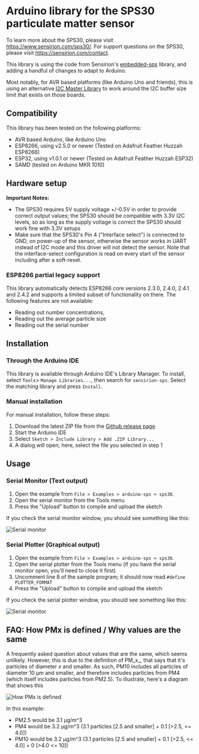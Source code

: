 # Arduino library for the SPS30 particulate matter sensor

To learn more about the SPS30, please visit https://www.sensirion.com/sps30/.
For support questions on the SPS30, please visit https://sensirion.com/contact.

This library is using the code from Sensirion's
[embedded-sps](https://github.com/Sensirion/embedded-sps) library, and adding a
handful of changes to adapt to Arduino.

Most notably, for AVR based platforms (like Arduino Uno and friends), this is
using an alternative
[I2C Master Library](https://github.com/DSSCircuits/I2C-Master-Library) to work
around the I2C buffer size limit that exists on those boards.

## Compatibility

This library has been tested on the following platforms:
- AVR based Arduino, like Arduino Uno
- ESP8266, using v2.5.0 or newer (Tested on Adafruit Feather Huzzah ESP8266)
- ESP32, using v1.0.1 or newer (Tested on Adafruit Feather Huzzah ESP32)
- SAMD (tested on Arduino MKR 1010)

## Hardware setup

**Important Notes:** 

* The SPS30 requires 5V supply voltage +/-0.5V in order to provide correct
  output values; the SPS30 should be compatible with 3.3V I2C levels, so as 
  long as the supply voltage is correct the SPS30 should work fine with 3.3V 
  setups
* Make sure that the SPS30's Pin 4 ("Interface select") is connected to GND, on
  power-up of the sensor, otherwise the sensor works in UART instead of I2C
  mode and this driver will not detect the sensor. Note that the
  interface-select configuration is read on every start of the sensor including
  after a soft-reset.



### ESP8266 partial legacy support

This library automatically detects ESP8266 core versions 2.3.0, 2.4.0, 2.4.1 and
2.4.2 and supports a limited subset of functionality on there. The following
features are not available:
- Reading out number concentrations,
- Reading out the average particle size
- Reading out the serial number

## Installation

### Through the Arduino IDE

This library is available through Arduino IDE's Library Manager. To install,
select ```Tools```> ```Manage Libraries...```, then search for
```sensirion-sps```. Select the matching library and press ```Install```.

### Manual installation

For manual installation, follow these steps:

1. Download the latest ZIP file from the
   [Github release page](https://github.com/winkj/arduino-sps/releases/latest)
1. Start the Arduino IDE
1. Select ```Sketch > Include Library > Add .ZIP Library...```
1. A dialog will open; here, select the file you selected in step 1

## Usage

### Serial Monitor (Text output)

1. Open the example from ```File > Examples > arduino-sps > sps30```.
1. Open the serial monitor from the Tools menu
1. Press the "Upload" button to compile and upload the sketch

If you check the serial monitor window, you should see something like this:

![Serial monitor](doc/sps30-arduino-serial-monitor.jpg)

### Serial Plotter (Graphical output)

1. Open the example from ```File > Examples > arduino-sps > sps30```.
1. Open the serial plotter from the Tools menu (if you have the serial monitor
   open, you'll need to close it first)
1. Uncomment line 8 of the sample program; it should now read
   ```#define PLOTTER_FORMAT```
1. Press the "Upload" button to compile and upload the sketch

If you check the serial plotter window, you should see something like this:


![Serial monitor](doc/sps30-arduino-serial-plotter.jpg)


## FAQ: How PMx is defined / Why values are the same

A frequently asked question about values that are the same, which seems unlikely. However, this is due to the definition of PM_x_, that says that it's particles of diameter _x_ and smaller. As such, PM10 includes all particles of diameter 10 μm and smaller, and therefore includes particles from PM4 (which itself includes particles from PM2.5). To illustrate, here's a diagram that shows this 

![How PMx is defined](https://user-images.githubusercontent.com/1300460/121040377-b445d880-c766-11eb-82d9-241dcdefab1f.png)

In this example:
- PM2.5 would be 3.1 μg/m^3
- PM4 would be 3.2 μg/m^3 (3.1 particles [2.5 and smaller] + 0.1 [>2.5, <= 4.0])
- PM10 would be 3.2 μg/m^3 (3.1 particles [2.5 and smaller] + 0.1 [>2.5, <= 4.0] + 0 [>4.0 <= 10])
